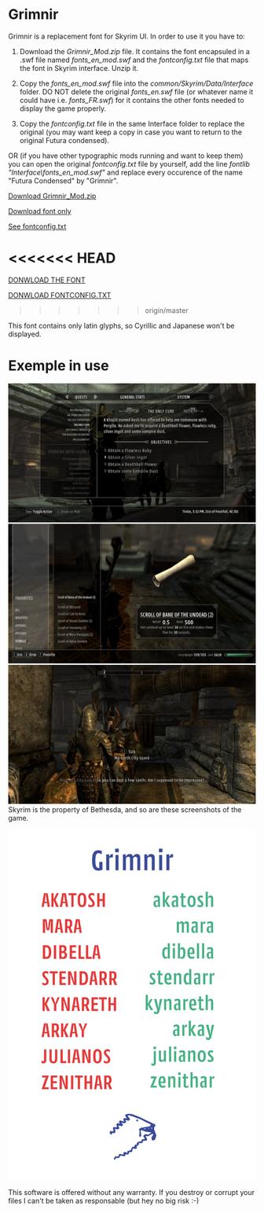 Grimnir
=======

Grimnir is a replacement font for Skyrim UI. In order to use it you have to: 

1. Download the *Grimnir_Mod.zip* file. It contains the font encapsuled in a .swf file named *fonts_en_mod.swf* and the *fontconfig.txt* file that maps the font in Skyrim interface. Unzip it.

2. Copy the *fonts_en_mod.swf* file into the _common/Skyrim/Data/Interface_ folder. DO NOT delete the original *fonts_en.swf* file (or whatever name it could have i.e. *fonts_FR.swf*) for it contains the other fonts needed to display the game properly. 

3. Copy the *fontconfig.txt* file in the same Interface folder to replace the original (you may want keep a copy in case you want to return to the original Futura condensed).

OR (if you have other typographic mods running and want to keep them) you can open the original *fontconfig.txt* file by yourself, add the line *fontlib "Interface\fonts_en_mod.swf"* and replace every occurence of the name "Futura Condensed" by "Grimnir".

[Download Grimnir_Mod.zip](https://github.com/jbmorizot/Grimnir/raw/master/Grimnir_Mod.zip)

[Download font only](https://github.com/jbmorizot/Grimnir/raw/master/fonts_en_mod.swf)

[See fontconfig.txt](https://github.com/jbmorizot/Grimnir/raw/master/fontconfig.txt)


<<<<<<< HEAD
=======
[DONWLOAD THE FONT](https://github.com/jbmorizot/Grimnir/raw/master/fonts_en_mod.swf)

[DONWLOAD FONTCONFIG.TXT](https://github.com/jbmorizot/Grimnir/raw/master/fontconfig.txt)
>>>>>>> origin/master

This font contains only latin glyphs, so Cyrillic and Japanese won't be displayed.

Exemple in use
=======
![In Use](https://raw.githubusercontent.com/jbmorizot/Grimnir/master/2014-11-26_00005.jpg)
![In Use](https://raw.githubusercontent.com/jbmorizot/Grimnir/master/2014-11-27_00004.jpg)
![In Use](https://raw.githubusercontent.com/jbmorizot/Grimnir/master/2014-11-26_00002.jpg)
Skyrim is the property of Bethesda, and so are these screenshots of the game.

![Specimen](https://raw.githubusercontent.com/jbmorizot/Grimnir/master/GrimnirSpecimen.jpg)

This software is offered without any warranty. If you destroy or corrupt your files I can't be taken as responsable (but hey no big risk :-)
